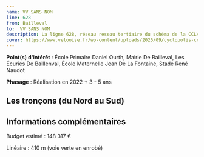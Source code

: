 ```yaml
---
name: VV SANS NOM
line: 628
from: Bailleval
to:  VV SANS NOM 
description: La ligne 628, réseau reseau tertiaire du schéma de la CCLVD (tronçon 28) concerne Bailleval - VV SANS NOM
cover: https://www.velooise.fr/wp-content/uploads/2025/09/cyclopolis-cclvd-28.jpg
---
```


**Point(s) d'intérêt** : École Primaire Daniel Ourth, Mairie De Bailleval, Les Écuries De Baillenval, École Maternelle Jean De La Fontaine, Stade René Naudot

**Phasage** : Réalisation en 2022 + 3 - 5 ans

## Les tronçons (du Nord au Sud)

## Informations complémentaires

Budget estimé :  148 317 € 

Linéaire : 410 m (voie verte en enrobé)

